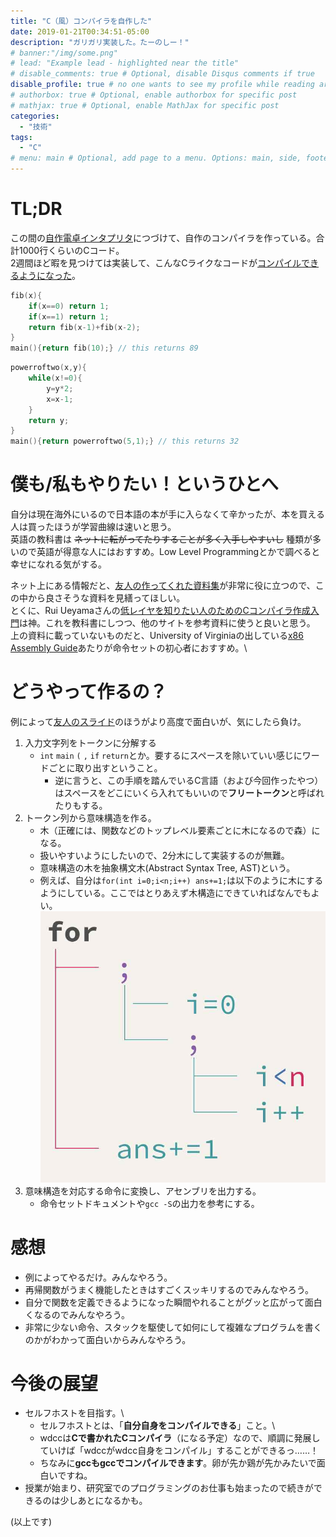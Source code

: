 ```yaml
---
title: "C（風）コンパイラを自作した"
date: 2019-01-21T00:34:51-05:00
description: "ガリガリ実装した。たーのしー！"
# banner:"/img/some.png"
# lead: "Example lead - highlighted near the title"
# disable_comments: true # Optional, disable Disqus comments if true
disable_profile: true # no one wants to see my profile while reading articles
# authorbox: true # Optional, enable authorbox for specific post
# mathjax: true # Optional, enable MathJax for specific post
categories:
  - "技術"
tags:
  - "C"
# menu: main # Optional, add page to a menu. Options: main, side, footer
---
```


# TL;DR
この間の[自作電卓インタプリタ](/2019/01/%E9%9B%BB%E5%8D%93%E3%82%92%E4%BD%9C%E3%81%A3%E3%81%A6%E3%81%BF%E3%82%88%E3%81%86/)につづけて、自作のコンパイラを作っている。合計1000行くらいのCコード。\
2週間ほど暇を見つけては実装して、こんなCライクなコードが[コンパイルできるようになった](https://github.com/woodyZootopia/woodycc/blob/47aeacb51dc2f7f9dfd46eb4d507fab82676f2d4/test.sh)。
```C
fib(x){
    if(x==0) return 1;
    if(x==1) return 1;
    return fib(x-1)+fib(x-2);
}
main(){return fib(10);} // this returns 89
```
```C
powerroftwo(x,y){
    while(x!=0){
        y=y*2;
        x=x-1;
    }
    return y;
}
main(){return powerroftwo(5,1);} // this returns 32
```

# 僕も/私もやりたい！というひとへ
自分は現在海外にいるので日本語の本が手に入らなくて辛かったが、本を買える人は買ったほうが学習曲線は速いと思う。\
英語の教科書は ~~ネットに転がってたりすることが多く入手しやすいし~~ 種類が多いので英語が得意な人にはおすすめ。Low Level Programmingとかで調べると幸せになれる気がする。

ネット上にある情報だと、[友人の作ってくれた資料集](https://anqou.net/poc/2019/01/03/post-2650/)が非常に役に立つので、この中から良さそうな資料を見繕ってほしい。\
とくに、Rui Ueyamaさんの[低レイヤを知りたい人のためのCコンパイラ作成入門](https://www.sigbus.info/compilerbook/)は神。これを教科書にしつつ、他のサイトを参考資料に使うと良いと思う。\
上の資料に載っていないものだと、University of Virginiaの出している[x86 Assembly Guide](http://www.cs.virginia.edu/~evans/cs216/guides/x86.html)あたりが命令セットの初心者におすすめ。\

# どうやって作るの？
例によって[友人のスライド](https://speakerdeck.com/anqou/seccamp2018deseruhuhosutockonpairawotukututa)のほうがより高度で面白いが、気にしたら負け。

1. 入力文字列をトークンに分解する
    * `int` `main` `(` `,` `if` `return`とか。要するにスペースを除いていい感じにワードごとに取り出すということ。
        * 逆に言うと、この手順を踏んでいるC言語（および今回作ったやつ）はスペースをどこにいくら入れてもいいので**フリートークン**と呼ばれたりもする。
2. トークン列から意味構造を作る。
    * 木（正確には、関数などのトップレベル要素ごとに木になるので森）になる。
    * 扱いやすいようにしたいので、2分木にして実装するのが無難。
    * 意味構造の木を抽象構文木(Abstract Syntax Tree, AST)という。
    * 例えば、自分は`for(int i=0;i<n;i++) ans+=1;`は以下のように木にするようにしている。ここではとりあえず木構造にできていればなんでもよい。\
    ![My AST for "for"](ScreenShot.jpg)
3. 意味構造を対応する命令に変換し、アセンブリを出力する。
    * 命令セットドキュメントや`gcc -S`の出力を参考にする。

# 感想
* 例によってやるだけ。みんなやろう。
* 再帰関数がうまく機能したときはすごくスッキリするのでみんなやろう。
* 自分で関数を定義できるようになった瞬間やれることがグッと広がって面白くなるのでみんなやろう。
* 非常に少ない命令、スタックを駆使して如何にして複雑なプログラムを書くのかがわかって面白いからみんなやろう。

# 今後の展望
* セルフホストを目指す。\
    * セルフホストとは、「**自分自身をコンパイルできる**」こと。\
    * wdccは**Cで書かれたCコンパイラ**（になる予定）なので、順調に発展していけば「wdccがwdcc自身をコンパイル」することができるっ……！
    * ちなみに**gccもgccでコンパイルできます**。卵が先か鶏が先かみたいで面白いですね。
* 授業が始まり、研究室でのプログラミングのお仕事も始まったので続きができるのは少しあとになるかも。

(以上です)
